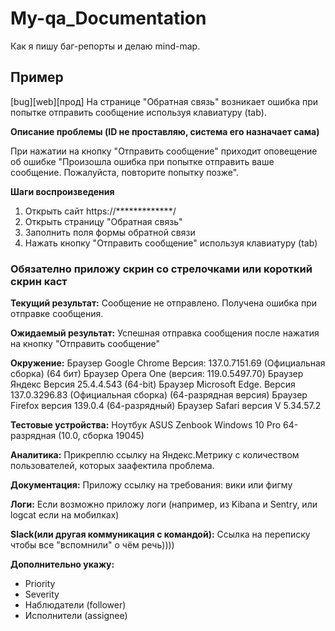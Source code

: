 # My-qa_Documentation
Как я пишу баг-репорты и делаю mind-map.

<h2><b>Пример</b></h2>

[bug][web][прод] На странице "Обратная связь" возникает ошибка  при попытке отправить сообщение используя клавиатуру (tab).

<b>Описание проблемы (ID не проставляю, система его назначает сама)</b>

При нажатии на кнопку "Отправить сообщение" приходит оповещение об ошибке "Произошла ошибка при попытке отправить ваше сообщение. Пожалуйста, повторите попытку позже".

<b>Шаги воспроизведения</b>
1. Открыть сайт   https://*************/
2. Открыть страницу "Обратная связь"
3. Заполнить поля формы обратной связи
4. Нажать кнопку "Отправить сообщение" используя клавиатуру (tab)

<h3><b>Обязателно приложу скрин со стрелочками или короткий скрин каст</b></h3>

<b>Текущий результат:</b>
Сообщение не отправлено. Получена ошибка при отправке сообщения.

<b>Ожидаемый результат:</b>
Успешная отправка сообщения после нажатия на кнопку "Отправить сообщение"

<b>Окружение:</b>
Браузер Google Chrome Версия: 137.0.7151.69 (Официальная сборка) (64 бит)
Браузер Opera One (версия: 119.0.5497.70)
Браузер Яндекс Версия 25.4.4.543 (64-bit)
Браузер Microsoft Edge. Версия 137.0.3296.83 (Официальная сборка) (64-разрядная версия)
Браузер Firefox версия 139.0.4 (64-разрядный)
Браузер Safari версия V 5.34.57.2

<b>Тестовые устройства:</b>
Ноутбук ASUS Zenbook Windows 10 Pro 64-разрядная (10.0, сборка 19045)

<b>Аналитика:</b>
Прикреплю ссылку на Яндекс.Метрику с количеством пользователей, которых заафектила проблема.

<b>Документация:</b>
Приложу ссылку на требования: вики или фигму

<b>Логи:</b>
Если возможно приложу логи (например, из Kibana и Sentry, или logcat если на мобилках)

<b>Slack(или другая коммуникация с командой):</b>
Cсылка на переписку чтобы все "вспомнили" о чём речь))))

<b>Дополнительно укажу:</b>
- Priority
- Severity
- Наблюдатели (follower)
- Исполнители (assignee)
